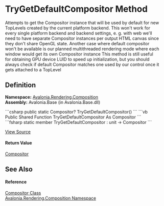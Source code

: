 # TryGetDefaultCompositor Method


Attempts to get the Compositor instance that will be used by default for new TopLevels created by the current platform backend. This won't work for every single platform backend and backend settings, e. g. with web we'll need to have separate Compositor instances per output HTML canvas since they don't share OpenGL state. Another case where default compositor won't be available is our planned multithreaded rendering mode where each window would get its own Compositor instance This method is still useful for obtaining GPU device LUID to speed up initialization, but you should always check if default Compositor matches one used by our control once it gets attached to a TopLevel



## Definition
**Namespace:** <a href="N_Avalonia_Rendering_Composition">Avalonia.Rendering.Composition</a>  
**Assembly:** Avalonia.Base (in Avalonia.Base.dll)

<Tabs groupId="api-code-preview">
<TabItem value="csharp" label="C#">
```csharp
public static Compositor? TryGetDefaultCompositor()
```
</TabItem>
<TabItem value="vb" label="VB">
```vb
Public Shared Function TryGetDefaultCompositor As Compositor
```
</TabItem>
<TabItem value="fsharp" label="F#">
```fsharp
static member TryGetDefaultCompositor : unit -> Compositor 
```
</TabItem>
</Tabs>



<a href="https://github.com/AvaloniaUI/Avalonia/tree/master/src/Avalonia.Base/Rendering/Composition/Compositor.cs#L332" title="View the source code">View Source</a>



#### Return Value
<a href="T_Avalonia_Rendering_Composition_Compositor">Compositor</a>  


## See Also


#### Reference
<a href="T_Avalonia_Rendering_Composition_Compositor">Compositor Class</a>  
<a href="N_Avalonia_Rendering_Composition">Avalonia.Rendering.Composition Namespace</a>  

